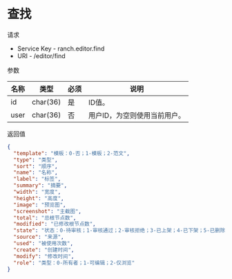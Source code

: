 # 查找

请求
- Service Key - ranch.editor.find
- URI - /editor/find

参数

|名称|类型|必须|说明|
|---|---|---|---|
|id|char(36)|是|ID值。|
|user|char(36)|否|用户ID，为空则使用当前用户。|

返回值
```json
{
  "template": "模板：0-否；1-模板；2-范文",
  "type": "类型",
  "sort": "顺序",
  "name": "名称",
  "label": "标签",
  "summary": "摘要",
  "width": "宽度",
  "height": "高度",
  "image": "预览图",
  "screenshot": "主截图",
  "total": "总根节点数",
  "modified": "已修改根节点数",
  "state": "状态：0-待审核；1-审核通过；2-审核拒绝；3-已上架；4-已下架；5-已删除",
  "source": "来源",
  "used": "被使用次数",
  "create": "创建时间",
  "modify": "修改时间",
  "role": "类型：0-所有者；1-可编辑；2-仅浏览"
}
```